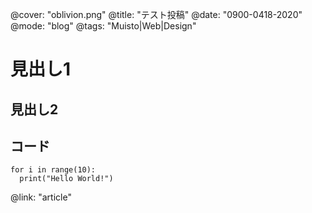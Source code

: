 @cover: "oblivion.png"
@title: "テスト投稿"
@date: "0900-0418-2020"
@mode: "blog"
@tags: "Muisto|Web|Design"

# 見出し1
## 見出し2

## コード

```python:
for i in range(10):
  print("Hello World!")
```

@link: "article"
